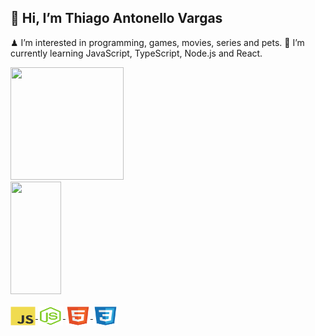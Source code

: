 ## 👋 Hi, I’m Thiago Antonello Vargas
♟ I’m interested in programming, games, movies, series and pets.
🌱 I’m currently learning JavaScript, TypeScript, Node.js and React.

<div>
  <a href="https://github.com/thiantonello">
  <img height="180em" width=60% src="https://github-readme-stats.vercel.app/api?username=thiantonello&show_icons=true&theme=algolia&include_all_commits=true&count_private=true"/>
  <img height="180em" width=40% src="https://github-readme-stats.vercel.app/api/top-langs/?username=thiantonello&layout=compact&langs_count=8&theme=algolia"/>
</div>

<div style="display: inline_block"><br>
  <img align="center" height="30" width="40" src="https://raw.githubusercontent.com/devicons/devicon/master/icons/javascript/javascript-original.svg">
  <img align="center" height="30" width="40" src="https://raw.githubusercontent.com/devicons/devicon/master/icons/nodejs/nodejs-original.svg">
  <img align="center" height="30" width="40" src="https://raw.githubusercontent.com/devicons/devicon/master/icons/html5/html5-original.svg">
  <img align="center" height="30" width="40" src="https://raw.githubusercontent.com/devicons/devicon/master/icons/css3/css3-original.svg">
</div>

<!--- - 💞️ I’m looking to collaborate on ...
- 📫 How to reach me ... --->

<!---
thiantonello/thiantonello is a ✨ special ✨ repository because its `README.md` (this file) appears on your GitHub profile.
You can click the Preview link to take a look at your changes.
--->
